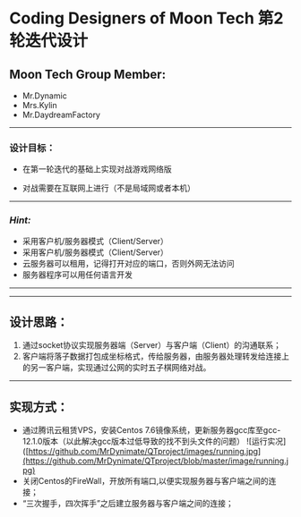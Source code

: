 # Coding Designers of Moon Tech 第2轮迭代设计

## __Moon Tech Group Member:__
* Mr.Dynamic
* Mrs.Kylin
* Mr.DaydreamFactory
- - - 

### 设计目标：
* 在第一轮迭代的基础上实现对战游戏网络版

* 对战需要在互联网上进行（不是局域网或者本机）

- - - 

### _Hint:_
* 采用客户机/服务器模式（Client/Server）
* 采用客户机/服务器模式（Client/Server）
* 云服务器可以租用，记得打开对应的端口，否则外网无法访问
* 服务器程序可以用任何语言开发
---

- - -
## 设计思路：
1. 通过socket协议实现服务器端（Server）与客户端（Client）的沟通联系；
2. 客户端将落子数据打包成坐标格式，传给服务器，由服务器处理转发给连接上的另一客户端，实现通过公网的实时五子棋网络对战。
---
## 实现方式：
* 通过腾讯云租赁VPS，安装Centos 7.6镜像系统，更新服务器gcc库至gcc-12.1.0版本（以此解决gcc版本过低导致的找不到头文件的问题）
![运行实况]([https://github.com/MrDynimate/QTproject/images/running.jpg](https://github.com/MrDynimate/QTproject/blob/master/image/running.jpg)
* 关闭Centos的FireWall，开放所有端口,以便实现服务器与客户端之间的连接；
* “三次握手，四次挥手”之后建立服务器与客户端之间的连接；
